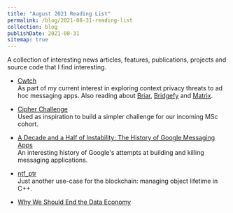 ```yaml
---
title: "August 2021 Reading List"
permalink: /blog/2021-08-31-reading-list
collection: blog
publishDate: 2021-08-31
sitemap: true
---
```


A collection of interesting news articles, features, publications, projects and source code that I find interesting.

<!-- readmore -->

* [Cwtch](https://cwtch.im/#how-it-works)<br/>
  As part of my current interest in exploring context privacy threats to ad hoc messaging apps. Also reading about [Briar](https://briarproject.org/), [Bridgefy](https://bridgefy.me/) and [Matrix](https://matrix.org/blog/2020/06/02/introducing-p-2-p-matrix).

* [Cipher Challenge](https://simonsingh.net/cryptography/cipher-challenge/)<br/>
  Used as inspiration to build a simpler challenge for our incoming MSc cohort.

* [A Decade and a Half of Instability: The History of Google Messaging Apps](https://arstechnica.com/gadgets/2021/08/a-decade-and-a-half-of-instability-the-history-of-google-messaging-apps/)<br/>
  An interesting history of Google's attempts at building and killing messaging applications.

* [ntf_ptr](https://github.com/zhuowei/nft_ptr)<br/>
  Just another use-case for the blockchain: managing object lifetime in C++.

* [Why We Should End the Data Economy](https://thereboot.com/why-we-should-end-the-data-economy/)<br/>
